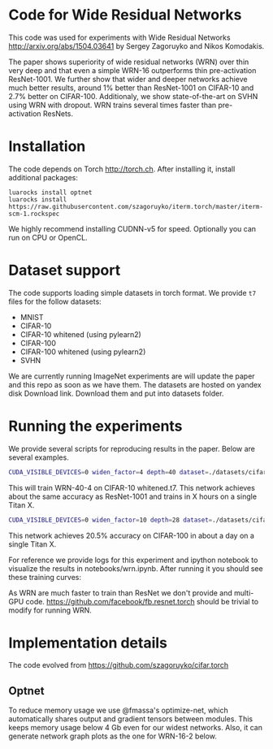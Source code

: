 Code for Wide Residual Networks
=============

This code was used for experiments with Wide Residual Networks http://arxiv.org/abs/1504.03641 by Sergey Zagoruyko and Nikos Komodakis.

The paper shows superiority of wide residual networks (WRN) over thin very deep and that even a simple WRN-16 outperforms thin pre-activation ResNet-1001. We further show that wider and deeper networks achieve much better results, around 1% better than ResNet-1001 on CIFAR-10 and 2.7% better on CIFAR-100. Additionaly, we show state-of-the-art on SVHN using WRN with dropout. WRN trains several times faster than pre-activation ResNets.

# Installation

The code depends on Torch http://torch.ch. After installing it, install additional packages:

```
luarocks install optnet
luarocks install https://raw.githubusercontent.com/szagoruyko/iterm.torch/master/iterm-scm-1.rockspec
```

We highly recommend installing CUDNN-v5 for speed. Optionally you can run on CPU or OpenCL.

# Dataset support

The code supports loading simple datasets in torch format. We provide `t7` files for the follow datasets:

* MNIST
* CIFAR-10
* CIFAR-10 whitened (using pylearn2)
* CIFAR-100
* CIFAR-100 whitened (using pylearn2)
* SVHN

We are currently running ImageNet experiments are will update the paper and this repo as soon as we have them.
The datasets are hosted on yandex disk Download link. Download them and put into datasets folder.

# Running the experiments

We provide several scripts for reproducing results in the paper. Below are several examples.

```bash
CUDA_VISIBLE_DEVICES=0 widen_factor=4 depth=40 dataset=./datasets/cifar10_whitened.t7 ./scripts/train_wrn.sh
```

This will train WRN-40-4 on CIFAR-10 whitened.t7. This network achieves about the same accuracy as ResNet-1001 and trains in X hours on a single Titan X.

```bash
CUDA_VISIBLE_DEVICES=0 widen_factor=10 depth=28 dataset=./datasets/cifar100_whitened.t7 ./scripts/train_wrn.sh
```

This network achieves 20.5% accuracy on CIFAR-100 in about a day on a single Titan X.

For reference we provide logs for this experiment and ipython notebook to visualize the results in notebooks/wrn.ipynb. After running it you should see these training curves:

As WRN are much faster to train than ResNet we don't provide and multi-GPU code. https://github.com/facebook/fb.resnet.torch should be trivial to modify for running WRN.

# Implementation details

The code evolved from https://github.com/szagoruyko/cifar.torch

## Optnet

To reduce memory usage we use @fmassa's optimize-net, which automatically shares output and gradient tensors between modules. This keeps memory usage below 4 Gb even for our widest networks. Also, it can generate network graph plots as the one for WRN-16-2 below.
